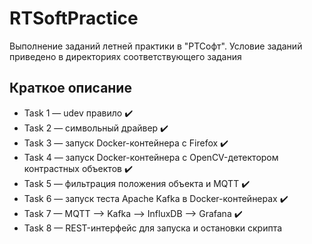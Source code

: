 # RTSoftPractice

Выполнение заданий летней практики в "РТСофт". Условие заданий приведено в директориях соответствующего задания

## Краткое описание
- Task 1 — udev правило :heavy_check_mark:
- Task 2 — символьный драйвер :heavy_check_mark:
- Task 3 — запуск Docker-контейнера с Firefox :heavy_check_mark:
- Task 4 — запуск Docker-контейнера с OpenCV-детектором контрастных объектов :heavy_check_mark:
- Task 5 — фильтрация положения объекта и MQTT :heavy_check_mark:
- Task 6 — запуск теста Apache Kafka в Docker-контейнерах :heavy_check_mark:
- Task 7 — MQTT ⟶ Kafka ⟶ InfluxDB ⟶ Grafana :heavy_check_mark:
- Task 8 — REST-интерфейс для запуска и остановки скрипта
